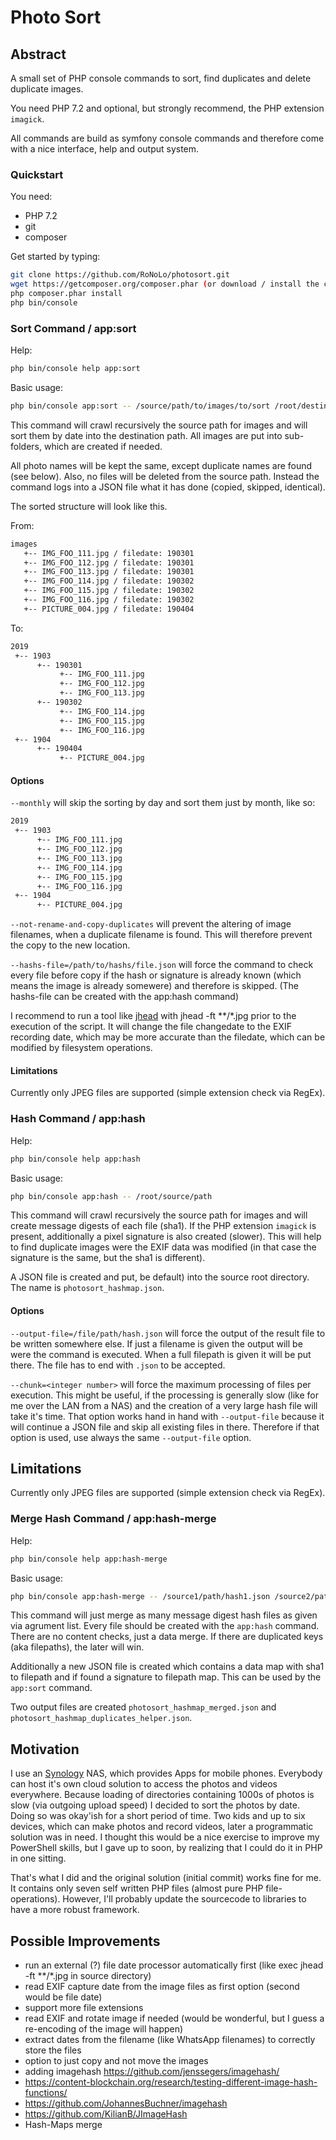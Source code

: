 # Photo Sort

## Abstract

A small set of PHP console commands to sort, find duplicates and delete duplicate images.

You need PHP 7.2 and optional, but strongly recommend, the PHP extension ```imagick```.

All commands are build as symfony console commands and therefore come with a nice interface,
help and output system.

### Quickstart

You need:
- PHP 7.2
- git 
- composer

Get started by typing:

```bash
git clone https://github.com/RoNoLo/photosort.git
wget https://getcomposer.org/composer.phar (or download / install the composer.phar from https://getcomposer.org/download/) 
php composer.phar install
php bin/console
```

### Sort Command / app:sort

Help:

```bash
php bin/console help app:sort
```

Basic usage:

```bash
php bin/console app:sort -- /source/path/to/images/to/sort /root/destination/path
```

This command will crawl recursively the source path for images and will sort them by date
into the destination path. All images are put into sub-folders, which are created if needed.

All photo names will be kept the same, except duplicate names are found (see below). Also, 
no files will be deleted from the source path. Instead the command logs into a JSON file
what it has done (copied, skipped, identical).

The sorted structure will look like this. 

From:

```bash
images
   +-- IMG_FOO_111.jpg / filedate: 190301
   +-- IMG_FOO_112.jpg / filedate: 190301
   +-- IMG_FOO_113.jpg / filedate: 190301
   +-- IMG_FOO_114.jpg / filedate: 190302
   +-- IMG_FOO_115.jpg / filedate: 190302
   +-- IMG_FOO_116.jpg / filedate: 190302
   +-- PICTURE_004.jpg / filedate: 190404      
```

To:

```bash
2019
 +-- 1903
      +-- 190301
           +-- IMG_FOO_111.jpg
           +-- IMG_FOO_112.jpg
           +-- IMG_FOO_113.jpg
      +-- 190302
           +-- IMG_FOO_114.jpg
           +-- IMG_FOO_115.jpg
           +-- IMG_FOO_116.jpg
 +-- 1904
      +-- 190404
           +-- PICTURE_004.jpg      
```

#### Options

```--monthly``` will skip the sorting by day and sort them just by month, like so: 

```bash
2019
 +-- 1903
      +-- IMG_FOO_111.jpg
      +-- IMG_FOO_112.jpg
      +-- IMG_FOO_113.jpg
      +-- IMG_FOO_114.jpg
      +-- IMG_FOO_115.jpg
      +-- IMG_FOO_116.jpg
 +-- 1904
      +-- PICTURE_004.jpg      
```

```--not-rename-and-copy-duplicates``` will prevent the altering of image filenames, when a duplicate filename is found.
This will therefore prevent the copy to the new location.

```--hashs-file=/path/to/hashs/file.json``` will force the command to check every file before copy if the hash or 
signature is already known (which means the image is already somewere) and therefore is skipped. (The hashs-file can be created with the app:hash command)  

I recommend to run a tool like [jhead](http://www.sentex.net/~mwandel/jhead/) with jhead -ft **/*.jpg prior to the execution of the script. 
It will change the file changedate to the EXIF recording date, which may be more accurate than the filedate, which can be modified by filesystem operations.

#### Limitations

Currently only JPEG files are supported (simple extension check via RegEx). 

### Hash Command / app:hash

Help:

```bash
php bin/console help app:hash
```

Basic usage:

```bash
php bin/console app:hash -- /root/source/path
```

This command will crawl recursively the source path for images and will create message digests
of each file (sha1). If the PHP extension ```imagick``` is present, additionally a pixel signature
is also created (slower). This will help to find duplicate images were the EXIF data was modified
(in that case the signature is the same, but the sha1 is different).  

A JSON file is created and put, be default) into the source root directory. 
The name is ```photosort_hashmap.json```. 

#### Options

```--output-file=/file/path/hash.json``` will force the output of the result file to be written somewhere else.
If just a filename is given the output will be were the command is executed. When a full filepath
is given it will be put there. The file has to end with ```.json``` to be accepted.

```--chunk=<integer number>``` will force the maximum processing of files per execution. 
This might be useful, if the processing is generally slow (like for me over the LAN from a NAS)
and the creation of a very large hash file will take it's time. That option works hand in
hand with ```--output-file``` because it will continue a JSON file and skip all existing
files in there. Therefore if that option is used, use always the same ```--output-file``` option. 

## Limitations

Currently only JPEG files are supported (simple extension check via RegEx). 

### Merge Hash Command / app:hash-merge

Help:

```bash
php bin/console help app:hash-merge
```

Basic usage:

```bash
php bin/console app:hash-merge -- /source1/path/hash1.json /source2/path/has2.json ...
```

This command will just merge as many message digest hash files as given via agrument list. 
Every file should be created with the ```app:hash``` command. There are no content checks, just
a data merge. If there are duplicated keys (aka filepaths), the later will win. 

Additionally a new JSON file is created which contains a data map with sha1 to filepath and 
if found a signature to filepath map. This can be used by the ```app:sort``` command.

Two output files are created ```photosort_hashmap_merged.json``` and ```photosort_hashmap_duplicates_helper.json```. 

## Motivation

I use an [Synology](https://www.synology.com) NAS, which provides Apps for mobile phones.
Everybody can host it's own cloud solution to access the photos and videos everywhere. 
Because loading of directories containing 1000s of photos is slow (via outgoing upload speed) I decided to sort the photos by date.
Doing so was okay'ish for a short period of time. Two kids and up to six devices, which can make photos and record videos, later a programmatic solution was in need.
I thought this would be a nice exercise to improve my PowerShell skills, but I gave up to soon, by realizing that I could do it in PHP in one sitting.

That's what I did and the original solution (initial commit) works fine for me. 
It contains only seven self written PHP files (almost pure PHP file-operations). 
However, I'll probably update the sourcecode to libraries to have a more robust framework.

## Possible Improvements 

- run an external (?) file date processor automatically first (like exec jhead -ft **/*.jpg in source directory)
- read EXIF capture date from the image files as first option (second would be file date)
- support more file extensions
- read EXIF and rotate image if needed (would be wonderful, but I guess a re-encoding of the image will happen)
- extract dates from the filename (like WhatsApp filenames) to correctly store the files
- option to just copy and not move the images
- adding imagehash https://github.com/jenssegers/imagehash/ 
- https://content-blockchain.org/research/testing-different-image-hash-functions/
- https://github.com/JohannesBuchner/imagehash
- https://github.com/KilianB/JImageHash
- Hash-Maps merge